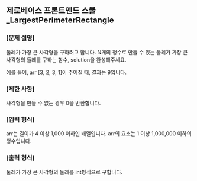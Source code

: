 ## 제로베이스 프론트엔드 스쿨\_LargestPerimeterRectangle

### [문제 설명]

둘레가 가장 큰 사각형을 구하려고 합니다.
N개의 정수로 만들 수 있는 둘레가 가장 큰 사각형의 둘레를 구하는 함수, solution을 완성해주세요.

예를 들어, arr [3, 2, 3, 1]이 주어질 때, 결과는 9입니다.

### [제한 사항]

사각형을 만들 수 없는 경우 0을 반환합니다.

### [입력 형식]

arr는 길이가 4 이상 1,000 이하인 배열입니다.
arr의 요소는 1 이상 1,000,000 이하의 정수입니다.

### [출력 형식]

둘레가 가장 큰 사각형의 둘레를 int형식으로 구합니다.
